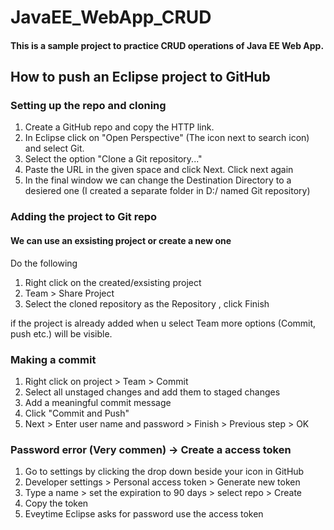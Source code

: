 # JavaEE_WebApp_CRUD
#### This is a sample project to practice CRUD operations of Java EE Web App.

## How to push an Eclipse project to GitHub

### Setting up the repo and cloning
1. Create a GitHub repo and copy the HTTP link.
2. In Eclipse click on "Open Perspective" (The icon next to search icon) and select Git.
3. Select the option "Clone a Git repository..."
4. Paste the URL in the given space and click Next. Click next again
5. In the final window we can change the Destination Directory to a desiered one (I created a separate folder in D:/ named Git repository)

### Adding the project to Git repo
#### We can use an exsisting project or create a new one 

Do the following

1. Right click on the created/exsisting project 
2. Team > Share Project 
3. Select the cloned repository as the Repository , click Finish

if the project is already added 
when u select Team more options (Commit, push etc.) will be visible.

### Making a commit

1. Right click on project >  Team > Commit 
2. Select all unstaged changes and add them to staged changes
3. Add a meaningful commit message
4. Click "Commit and Push"
5. Next > Enter user name and password > Finish > Previous step > OK

### Password error (Very commen) -> Create a access token

1. Go to settings by clicking the drop down beside your icon in GitHub
2. Developer settings > Personal access token > Generate new token
3. Type a name > set the expiration to 90 days > select repo > Create
4. Copy the token
5. Eveytime Eclipse asks for password use the access token


